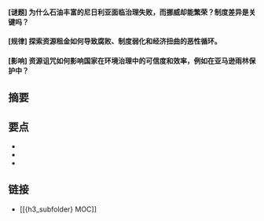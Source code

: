 #### [谜题] 为什么石油丰富的尼日利亚面临治理失败，而挪威却能繁荣？制度差异是关键吗？


#### [规律] 探索资源租金如何导致腐败、制度弱化和经济扭曲的恶性循环。


#### [影响] 资源诅咒如何影响国家在环境治理中的可信度和效率，例如在亚马逊雨林保护中？


## 摘要


## 要点

- 
- 
- 

## 链接

- [[{h3_subfolder} MOC]]
